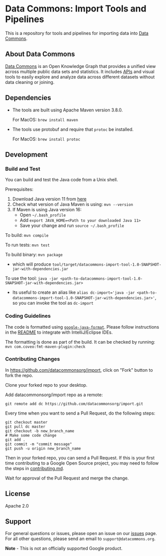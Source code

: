 # Data Commons: Import Tools and Pipelines

This is a repository for tools and pipelines for importing data into [Data
Commons](https://datacommons.org).

## About Data Commons

[Data Commons](https://datacommons.org/) is an Open Knowledge Graph that
provides a unified view across multiple public data sets and statistics. It
includes [APIs](https://docs.datacommons.org/api/) and visual tools to easily
explore and analyze data across different datasets without data cleaning or
joining.

## Dependencies

* The tools are built using Apache Maven version 3.8.0.

  For MacOS: ```brew install maven```

* The tools use protobuf and require that `protoc` be installed.

  For MacOS: ```brew install protoc```

## Development

### Build and Test

You can build and test the Java code from a Unix shell.

Prerequisites:
1. Download Java version 11 from [here](https://www.oracle.com/java/technologies/javase-downloads.html#javasejdk)
2. Check what version of Java Maven is using: ```mvn --version```
3. If Maven is using Java version 16:
   - Open ```~/.bash_profile```
   - Add ```export JAVA_HOME=<Path to your downloaded Java 11>```
   - Save your change and run ```source ~/.bash_profile```

To build: ```mvn compile```

To run tests: ```mvn test```

To build binary: ```mvn package```
- which will produce  ```tool/target/datacommons-import-tool-1.0-SNAPSHOT-jar-with-dependencies.jar```

To use the tool: ```java -jar <path-to-datacommons-import-tool-1.0-SNAPSHOT-jar-with-dependencies.jar>``` 
- Its useful to create an alias like ```alias dc-import='java -jar <path-to-datacommons-import-tool-1.0-SNAPSHOT-jar-with-dependencies.jar>'```, so you can invoke the tool as ```dc-import```

### Coding Guidelines

The code is formatted using
[`google-java-format`](https://github.com/google/google-java-format). Please
follow instructions in the
[README](https://github.com/google/google-java-format/blob/master/README.md)
to integrate with IntelliJ/Eclipse IDEs.

The formatting is done as part of the build. It can be checked by running:
```mvn com.coveo:fmt-maven-plugin:check```

### Contributing Changes

In https://github.com/datacommonsorg/import, click on "Fork" button to fork the
repo.

Clone your forked repo to your desktop.

Add datacommonsorg/import repo as a remote:

```shell
git remote add dc https://github.com/datacommonsorg/import.git
```

Every time when you want to send a Pull Request, do the following steps:

```shell
git checkout master
git pull dc master
git checkout -b new_branch_name
# Make some code change
git add .
git commit -m "commit message"
git push -u origin new_branch_name
```

Then in your forked repo, you can send a Pull Request. If this is your first
time contributing to a Google Open Source project, you may need to follow the
steps in [contributing.md](contributing.md).

Wait for approval of the Pull Request and merge the change.

## License

Apache 2.0

## Support

For general questions or issues, please open an issue on our
[issues](https://github.com/datacommonsorg/import/issues) page. For all other
questions, please send an email to `support@datacommons.org`.

**Note** - This is not an officially supported Google product.


